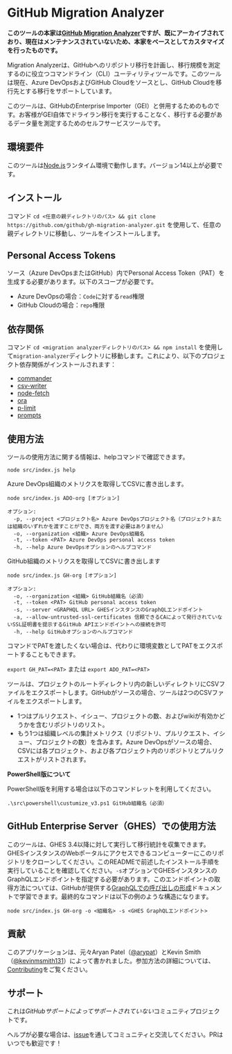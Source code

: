 # GitHub Migration Analyzer

**このツールの本家は[GitHub Migration Analyzer](https://github.com/github/gh-migration-analyzer)ですが、既にアーカイブされており、現在はメンテナンスされていないため、本家をベースとしてカスタマイズを行ったものです。**

Migration Analyzerは、GitHubへのリポジトリ移行を計画し、移行規模を測定するのに役立つコマンドライン（CLI）ユーティリティツールです。このツールは現在、Azure DevOpsおよびGitHub Cloudをソースとし、GitHub Cloudを移行先とする移行をサポートしています。

このツールは、GitHubのEnterprise Importer（GEI）と併用するためのものです。お客様がGEI自体でドライラン移行を実行することなく、移行する必要があるデータ量を測定するためのセルフサービスツールです。

## 環境要件

このツールは[Node.js](https://nodejs.org/)ランタイム環境で動作します。バージョン14以上が必要です。

## インストール

コマンド ```cd <任意の親ディレクトリのパス> && git clone https://github.com/github/gh-migration-analyzer.git``` を使用して、任意の親ディレクトリに移動し、ツールをインストールします。

## Personal Access Tokens

ソース（Azure DevOpsまたはGitHub）内でPersonal Access Token（PAT）を生成する必要があります。以下のスコープが必要です。

* Azure DevOpsの場合：`Code`に対する`read`権限
* GitHub Cloudの場合：`repo`権限

## 依存関係

コマンド ```cd <migration analyzerディレクトリのパス> && npm install``` を使用して```migration-analyzer```ディレクトリに移動します。これにより、以下のプロジェクト依存関係がインストールされます：

- [commander](https://www.npmjs.com/package/commander)
- [csv-writer](https://www.npmjs.com/package/csv-writer)
- [node-fetch](https://www.npmjs.com/package/node-fetch)
- [ora](https://www.npmjs.com/package/ora)
- [p-limit](https://www.npmjs.com/package/p-limit)
- [prompts](https://www.npmjs.com/package/prompts)

## 使用方法

ツールの使用方法に関する情報は、helpコマンドで確認できます。
````
node src/index.js help
````

Azure DevOps組織のメトリクスを取得してCSVに書き出します。
````
node src/index.js ADO-org [オプション]

オプション:
  -p, --project <プロジェクト名> Azure DevOpsプロジェクト名（プロジェクトまたは組織のいずれかを渡すことができ、両方を渡す必要はありません）
  -o, --organization <組織> Azure DevOps組織名
  -t, --token <PAT> Azure DevOps personal access token
  -h, --help Azure DevOpsオプションのヘルプコマンド
````

GitHub組織のメトリクスを取得してCSVに書き出します
````
node src/index.js GH-org [オプション]

オプション:
  -o, --organization <組織> GitHub組織名（必須）
  -t, --token <PAT> GitHub personal access token
  -s, --server <GRAPHQL URL> GHESインスタンスのGraphQLエンドポイント
  -a, --allow-untrusted-ssl-certificates 信頼できるCAによって発行されていないSSL証明書を提示するGitHub APIエンドポイントへの接続を許可
  -h, --help GitHubオプションのヘルプコマンド

````

コマンドでPATを渡したくない場合は、代わりに環境変数としてPATをエクスポートすることもできます。

````export GH_PAT=<PAT>```` または ````export ADO_PAT=<PAT>````

ツールは、プロジェクトのルートディレクトリ内の新しいディレクトリにCSVファイルをエクスポートします。GitHubがソースの場合、ツールは2つのCSVファイルをエクスポートします。
- 1つはプルリクエスト、イシュー、プロジェクトの数、およびwikiが有効かどうかを含むリポジトリのリスト。
- もう1つは組織レベルの集計メトリクス（リポジトリ、プルリクエスト、イシュー、プロジェクトの数）を含みます。Azure DevOpsがソースの場合、CSVには各プロジェクト、および各プロジェクト内のリポジトリとプルリクエストがリストされます。

**PowerShell版について**

PowerShell版を利用する場合は以下のコマンドレットを利用してください。
```
.\src\powershell\custumize_v3.ps1 GitHub組織名（必須）
```

## GitHub Enterprise Server（GHES）での使用方法

このツールは、GHES 3.4以降に対して実行して移行統計を収集できます。GHESインスタンスのWebポータルにアクセスできるコンピューターにこのリポジトリをクローンしてください。このREADMEで前述したインストール手順を実行していることを確認してください。`-s`オプションでGHESインスタンスのGraphQLエンドポイントを指定する必要があります。このエンドポイントの取得方法については、GitHubが提供する[GraphQLでの呼び出しの形成](https://docs.github.com/en/enterprise-server@3.4/graphql/guides/forming-calls-with-graphql#the-graphql-endpoint)ドキュメントで学習できます。最終的なコマンドは以下の例のような構造になります。

```
node src/index.js GH-org -o <組織名> -s <GHES GraphQLエンドポイント>
```

## 貢献

このアプリケーションは、元々Aryan Patel（[@arypat](https://github.com/AryPat)）とKevin Smith（[@kevinmsmith131](https://github.com/kevinmsmith131)）によって書かれました。参加方法の詳細については、[Contributing](CONTRIBUTING.md)をご覧ください。

## サポート
これは*GitHubサポートによってサポートされていない*コミュニティプロジェクトです。

ヘルプが必要な場合は、[issue](https://github.com/yutaka-art/gh-migration-analyzer-custom/issues)を通してコミュニティと交流してください。PRはいつでも歓迎です！
